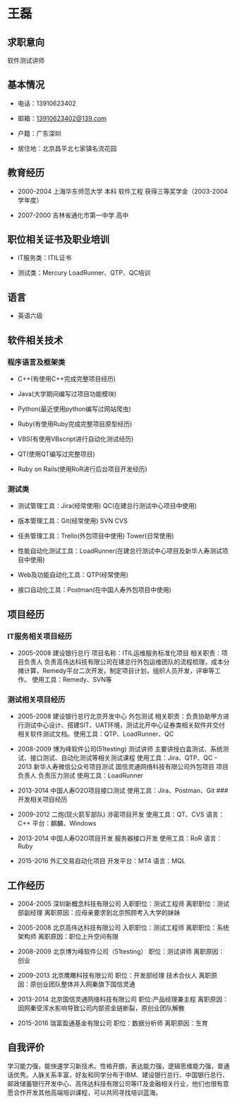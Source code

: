 王磊
====

求职意向
--------

软件测试讲师

基本情况
--------

-   电话：13910623402

-   邮箱：<13910623402@139.com>

-   户籍：广东深圳

-   居住地：北京昌平北七家镇名流花园

教育经历
--------

-   2000-2004 上海华东师范大学 本科 软件工程 获得三等奖学金（2003-2004学年度）

-   2007-2000 吉林省通化市第一中学 高中

职位相关证书及职业培训
----------------------

-   IT服务类：ITIL证书

-   测试类：Mercury LoadRunner、QTP、QC培训

语言
----

-   英语六级

软件相关技术
------------

### 程序语言及框架类

-   C++(有使用C++完成完整项目经历)

-   Java(大学期间编写过项目功能模块)

-   Python(最近使用python编写过网站爬虫)

-   Ruby(有使用Ruby完成完整项目原型经历)

-   VBS(有使用VBscript进行自动化测试经历)

-   QT(使用QT编写过完整项目)

-   Ruby on Rails(使用RoR进行后台项目开发经历)

### 测试类

-   测试管理工具：Jira(经常使用) QC(在建总行测试中心项目中使用)

-   版本管理工具：Git(经常使用) SVN CVS

-   任务管理工具：Trello(外包项目中使用) Tower(日常使用)

-   性能自动化测试工具：LoadRunner(在建总行测试中心项目及新华人寿测试项目中使用)

-   Web及功能自动化工具：QTP(经常使用)

-   接口自动化工具：Postman(在中国人寿外包项目中使用)

项目经历
--------

### IT服务相关项目经历

-   2005-2008 建设银行总行 项目名称：ITIL运维服务标准化项目 相关职责：项目负责人
    负责高伟达科技有限公司在建总行外包运维团队的流程梳理，成本分摊计算，Remedy平台二次开发，制定项目计划，组织人员开发，评审等工作。
    使用工具：Remedy、SVN等

### 测试相关项目经历

-   2005-2008 建设银行总行北京开发中心 外包测试
    相关职责：负责协助甲方进行测试中心设计、搭建SIT、UAT环境，测试北开中心证券类相关软件并交付相关软件测试文档。使用工具：QTP、LoadRunner、QC

-   2008-2009 博为峰软件公司(51testing) 测试讲师
    主要讲授白盒测试、系统测试、接口测试、自动化测试等相关测试课程
    使用工具：Jira、QTP、QC - 2013 新华人寿微信公众号项目测试
    国信灵通网络科技有限公司外包项目 项目负责人 负责压力测试
    使用工具：LoadRunner

-   2013-2014 中国人寿O2O项目接口测试 使用工具：Jira、Postman、Git \#\#\#
    开发相关项目经历

-   2009-2012 二炮(现火箭军部队) 涉密项目开发 使用工具：QT、CVS 语言：C++
    平台：麒麟、Windows

-   2013-2014 中国人寿O2O项目开发 服务器接口开发 使用工具：RoR 语言：Ruby

-   2015-2016 外汇交易自动化项目 开发平台：MT4 语言：MQL

工作经历
--------

-   2004-2005 深圳新概念科技有限公司 入职职位：测试工程师 离职职位：测试部副经理
    离职原因：应母亲要求到北京照顾考入大学的妹妹

-   2005-2008 北京高伟达科技有限公司 入职职位：测试工程师 离职职位：系统架构师
    离职原因：职位上升空间有限

-   2008-2009 北京博为峰软件公司（51testing） 职位：测试讲师 离职原因：创业

-   2009-2013 北京鹰瞰科技有限公司 职位：开发部经理 技术合伙人
    离职原因：原创业团队整体并入网秦旗下国信灵通

-   2013-2014 北京国信灵通网络科技有限公司 职位:产品经理兼主程
    离职原因：因网秦受浑水影响导致公司内部资金链断裂，原创业团队解散

-   2015-2016 瑞富盈通基金有限公司 职位：数据分析师 离职原因：生育

自我评价
--------

学习能力强，能快速学习新技术。性格开朗，表达能力强，逻辑思维能力强，普通话优秀。人脉关系丰富，好友和同学分布于IBM、建设银行总行、中国银行总行、邮政储蓄银行开发中心、高伟达科技有限公司等IT及金融相关行业，他们也很有意愿合作开发其他高端培训课程，可以共同寻找培训蓝海。
